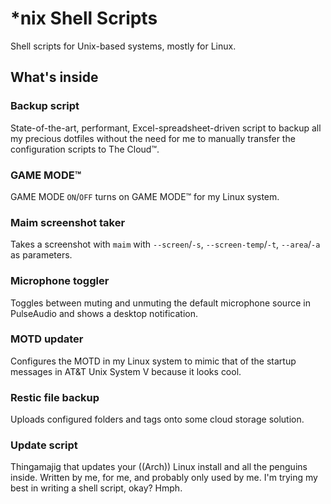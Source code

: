 # *nix Shell Scripts
Shell scripts for Unix-based systems, mostly for Linux.

## What's inside

### Backup script
State-of-the-art, performant, Excel-spreadsheet-driven script to backup all my precious dotfiles without the need for me to manually transfer the configuration scripts to The Cloud™.

### GAME MODE™
GAME MODE `ON`/`OFF` turns on GAME MODE™ for my Linux system.

### Maim screenshot taker
Takes a screenshot with `maim` with `--screen`/`-s`, `--screen-temp`/`-t`, `--area`/`-a` as parameters.

### Microphone toggler
Toggles between muting and unmuting the default microphone source in PulseAudio and shows a desktop notification.

### MOTD updater
Configures the MOTD in my Linux system to mimic that of the startup messages in AT&T Unix System V because it looks cool.

### Restic file backup
Uploads configured folders and tags onto some cloud storage solution.

### Update script
Thingamajig that updates your ((Arch)) Linux install and all the penguins inside. Written by me, for me, and probably only used by me. I'm trying my best in writing a shell script, okay? Hmph.

